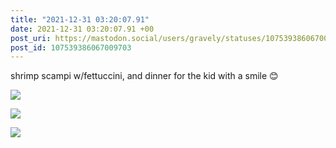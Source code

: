 ```yaml
---
title: "2021-12-31 03:20:07.91"
date: 2021-12-31 03:20:07.91 +00
post_uri: https://mastodon.social/users/gravely/statuses/107539386067009703
post_id: 107539386067009703
---
```

shrimp scampi w/fettuccini, and dinner for the kid with a smile 😊


![](/images/107539385747518656.jpg)

![](/images/107539385878703536.jpg)

![](/images/107539386013730715.jpg)

